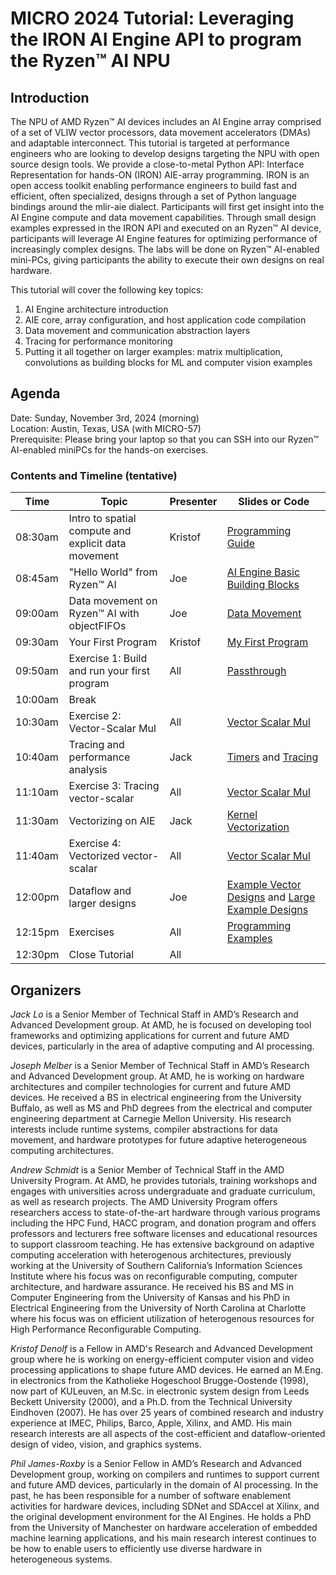 # MICRO 2024 Tutorial: Leveraging the IRON AI Engine API to program the Ryzen™ AI NPU

## Introduction

The NPU of AMD Ryzen™ AI devices includes an AI Engine array comprised of a set of VLIW vector processors, data movement accelerators (DMAs) and adaptable interconnect. This tutorial is targeted at performance engineers who are looking to develop designs targeting the NPU with open source design tools. We provide a close-to-metal Python API: Interface Representation for hands-ON (IRON) AIE-array programming. IRON is an open access toolkit enabling performance engineers to build fast and efficient, often specialized, designs through a set of Python language bindings around the mlir-aie dialect. Participants will first get insight into the AI Engine compute and data movement capabilities. Through small design examples expressed in the IRON API and executed on an Ryzen™ AI device, participants will leverage AI Engine features for optimizing performance of increasingly complex designs. The labs will be done on Ryzen™ AI-enabled mini-PCs, giving participants the ability to execute their own designs on real hardware.

This tutorial will cover the following key topics:
1. AI Engine architecture introduction 
1. AIE core, array configuration, and host application code compilation
1. Data movement and communication abstraction layers
1. Tracing for performance monitoring
1. Putting it all together on larger examples: matrix multiplication, convolutions as building blocks for ML and computer vision examples 

## Agenda

Date: Sunday, November 3rd, 2024 (morning)  
Location: Austin, Texas, USA (with MICRO-57)  
Prerequisite: Please bring your laptop so that you can SSH into our Ryzen™ AI-enabled miniPCs for the hands-on exercises.

### Contents and Timeline (tentative)

| Time | Topic | Presenter | Slides or Code |
|------|-------|-----------|----------------|
| 08:30am | Intro to spatial compute and explicit data movement | Kristof | [Programming Guide](../../programming_guide/) |
| 08:45am | "Hello World" from Ryzen™ AI | Joe | [AI Engine Basic Building Blocks](../../programming_guide/section-1/) |
| 09:00am | Data movement on Ryzen™ AI with objectFIFOs | Joe | [Data Movement](../../programming_guide/section-2/) |
| 09:30am | Your First Program | Kristof | [My First Program](../../programming_guide/section-3) |
| 09:50am | Exercise 1: Build and run your first program | All | [Passthrough](../../programming_examples/basic/passthrough_kernel/) |
| 10:00am | Break | | |
| 10:30am | Exercise 2: Vector-Scalar Mul | All | [Vector Scalar Mul](../../programming_examples/basic/vector_scalar_mul/) |
| 10:40am | Tracing and performance analysis | Jack | [Timers](../../programming_guide/section-4/section-4a/) and [Tracing](../../programming_guide/section-4/section-4b/) |
| 11:10am | Exercise 3: Tracing vector-scalar | All | [Vector Scalar Mul](../../programming_examples/basic/vector_scalar_mul/) |
| 11:30am | Vectorizing on AIE | Jack | [Kernel Vectorization](../../programming_guide/section-4/section-4c/) |
| 11:40am | Exercise 4: Vectorized vector-scalar | All | [Vector Scalar Mul](../../programming_examples/basic/vector_scalar_mul/) |
| 12:00pm | Dataflow and larger designs | Joe | [Example Vector Designs](../../programming_guide/section-5/) and [Large Example Designs](../../programming_guide/section-6/) |
| 12:15pm | Exercises | All | [Programming Examples](../../programming_examples/) |
| 12:30pm | Close Tutorial | All | |


## Organizers

*Jack Lo* is a Senior Member of Technical Staff in AMD’s Research and Advanced Development group. At AMD, he is focused on developing tool frameworks and optimizing applications for current and future AMD devices, particularly in the area of adaptive computing and AI processing. 

*Joseph Melber* is a Senior Member of Technical Staff in AMD’s Research and Advanced Development group. At AMD, he is working on hardware architectures and compiler technologies for current and future AMD devices. He received a BS in electrical engineering from the University Buffalo, as well as MS and PhD degrees from the electrical and computer engineering department at Carnegie Mellon University. His research interests include runtime systems, compiler abstractions for data movement, and hardware prototypes for future adaptive heterogeneous computing architectures.

*Andrew Schmidt* is a Senior Member of Technical Staff in the AMD University Program.  At AMD, he provides tutorials, training workshops and engages with universities across undergraduate and graduate curriculum, as well as research projects.  The AMD University Program offers researchers access to state-of-the-art hardware through various programs including the HPC Fund, HACC program, and donation program and offers professors and lecturers free software licenses and educational resources to support classroom teaching.  He has extensive background on adaptive computing acceleration with heterogenous architectures, previously working at the University of Southern California’s Information Sciences Institute where his focus was on reconfigurable computing, computer architecture, and hardware assurance.  He received his BS and MS in Computer Engineering from the University of Kansas and his PhD in Electrical Engineering from the University of North Carolina at Charlotte where his focus was on efficient utilization of heterogenous resources for High Performance Reconfigurable Computing.

*Kristof Denolf* is a Fellow in AMD's Research and Advanced Development group where he is working on energy-efficient computer vision and video processing applications to shape future AMD devices. He earned an M.Eng. in electronics from the Katholieke Hogeschool Brugge-Oostende (1998), now part of KULeuven, an M.Sc. in electronic system design from Leeds Beckett University (2000), and a Ph.D. from the Technical University Eindhoven (2007). He has over 25 years of combined research and industry experience at IMEC, Philips, Barco, Apple, Xilinx, and AMD. His main research interests are all aspects of the cost-efficient and dataflow-oriented design of video, vision, and graphics systems.

*Phil James-Roxby* is a Senior Fellow in AMD’s Research and Advanced Development group, working on compilers and runtimes to support current and future AMD devices, particularly in the domain of AI processing.  In the past, he has been responsible for a number of software enablement activities for hardware devices, including SDNet and SDAccel at Xilinx, and the original development environment for the AI Engines.  He holds a PhD from the University of Manchester on hardware acceleration of embedded machine learning applications, and his main research interest continues to be how to enable users to efficiently use diverse hardware in heterogeneous systems.
